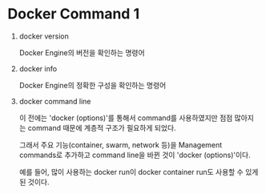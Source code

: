 # Docker Command 1

1. docker version

    Docker Engine의 버전을 확인하는 명령어

2. docker info

    Docker Engine의 정확한 구성을 확인하는 명령어
    
3. docker command line

    이 전에는 'docker <command> (options)'를 통해서 command를 사용하였지만 점점 많아지는 command 때문에 계층적 구조가 필요하게 되었다.
    
    그래서 주요 기능(container, swarm, network 등)을 Management commands로 추가하고 command line을 바뀐 것이 'docker <management-command> <sub-command> (options)'이다.
    
    예를 들어, 많이 사용하는 docker run이 docker container run도 사용할 수 있게 된 것이다.
